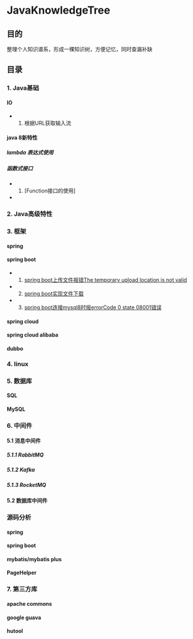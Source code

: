 # JavaKnowledgeTree

## 目的
整理个人知识谱系，形成一棵知识树，方便记忆，同时查漏补缺

## 目录

### 1. Java基础

#### IO
- 1. 根据URL获取输入流

#### java 8新特性



##### lambda 表达式使用

##### 函数式接口
- 1. [Function接口的使用]
- 


### 2. Java高级特性

### 3. 框架

#### spring

#### spring boot
- 1. [spring boot上传文件报错The temporary upload location is not valid](spring-boot上传文件报错The_temporary_upload_location_is_not_valid.md)
- 2. [spring boot实现文件下载](frameworks/spring-boot/spring-boot实现文件下载.md)
- 3. [spring boot连接mysql8时报errorCode 0 state 08001错误](frameworks/spring-boot/spring-boot连接mysql8时报errorCode_0_state_08001错误.md)

#### spring cloud

#### spring cloud alibaba

#### dubbo


### 4. linux

### 5. 数据库

#### SQL

#### MySQL






### 6. 中间件
#### 5.1 消息中间件
##### 5.1.1 RabbitMQ

##### 5.1.2 Kafka

##### 5.1.3 RocketMQ


#### 5.2 数据库中间件






### 源码分析

#### spring

#### spring boot

#### mybatis/mybatis plus

#### PageHelper

### 7. 第三方库

#### apache commons

#### google guava

#### hutool